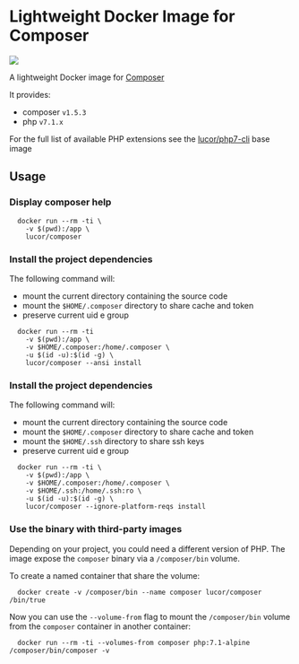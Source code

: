 # Lightweight Docker Image for Composer

[![](https://images.microbadger.com/badges/image/lucor/composer.svg)](http://microbadger.com/images/lucor/composer "Get your own image badge on microbadger.com")

A lightweight Docker image for [Composer](https://getcomposer.org/)

It provides:

  - composer `v1.5.3`
  - php `v7.1.x`

For the full list of available PHP extensions see the [lucor/php7-cli](https://hub.docker.com/r/lucor/php7-cli/) base image

## Usage

### Display composer help

```
  docker run --rm -ti \
    -v $(pwd):/app \
    lucor/composer
```

### Install the project dependencies

The following command will:

 - mount the current directory containing the source code
 - mount the `$HOME/.composer` directory to share cache and token
 - preserve current uid e group

```
  docker run --rm -ti
    -v $(pwd):/app \
    -v $HOME/.composer:/home/.composer \
    -u $(id -u):$(id -g) \
    lucor/composer --ansi install
```

### Install the project dependencies

The following command will:

 - mount the current directory containing the source code
 - mount the `$HOME/.composer` directory to share cache and token
 - mount the `$HOME/.ssh` directory to share ssh keys
 - preserve current uid e group

```
  docker run --rm -ti \
    -v $(pwd):/app \
    -v $HOME/.composer:/home/.composer \
    -v $HOME/.ssh:/home/.ssh:ro \
    -u $(id -u):$(id -g) \
    lucor/composer --ignore-platform-reqs install
```

### Use the binary with third-party images

Depending on your project, you could need a different version of PHP.
The image expose the `composer` binary via a `/composer/bin` volume.

To create a named container that share the volume:

```
  docker create -v /composer/bin --name composer lucor/composer /bin/true
```

Now you can use the `--volume-from` flag to mount the `/composer/bin` volume from
the `composer` container in another container:

```
  docker run --rm -ti --volumes-from composer php:7.1-alpine /composer/bin/composer -v
```
